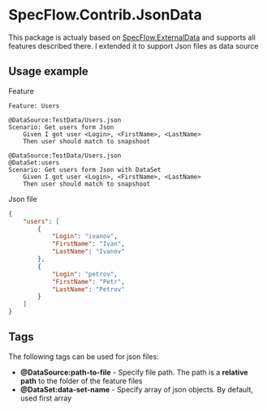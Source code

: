 # SpecFlow.Contrib.JsonData
This package is actualy based on [SpecFlow.ExternalData](https://docs.specflow.org/projects/specflow/en/latest/Guides/externaldata.html) and supports all features described there. 
I extended it to support Json files as data source

## Usage example
Feature
```gherkin
Feature: Users

@DataSource:TestData/Users.json
Scenario: Get users form Json
	Given I got user <Login>, <FirstName>, <LastName>
	Then user should match to snapshoot

@DataSource:TestData/Users.json
@DataSet:users
Scenario: Get users form Json with DataSet
	Given I got user <Login>, <FirstName>, <LastName>
	Then user should match to snapshoot
```

Json file
```json
{
    "users": [
        {
            "Login": "ivanov",
            "FirstName": "Ivan",
            "LastName": "Ivanov"
        },
        {
            "Login": "petrov",
            "FirstName": "Petr",
            "LastName": "Petrov"
        }
    ]
}
```

## Tags
The following tags can be used for json files:
- **@DataSource:path-to-file** - Specify file path. The path is a **relative path** to the folder of the feature files
- **@DataSet:data-set-name** - Specify array of json objects. By default, used first array
